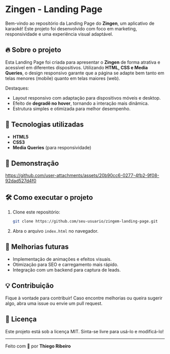 # Zingen - Landing Page

Bem-vindo ao repositório da Landing Page do **Zingen**, um aplicativo de karaokê! Este projeto foi desenvolvido com foco em marketing, responsividade e uma experiência visual adaptável.

## 🔥 Sobre o projeto

Esta Landing Page foi criada para apresentar o **Zingen** de forma atrativa e acessível em diferentes dispositivos. Utilizando **HTML, CSS e Media Queries**, o design responsivo garante que a página se adapte bem tanto em telas menores (mobile) quanto em telas maiores (web).

Destaques:

- Layout responsivo com adaptação para dispositivos móveis e desktop.
- Efeito de **degradê no hover**, tornando a interação mais dinâmica.
- Estrutura simples e otimizada para melhor desempenho.

## 🚀 Tecnologias utilizadas

- **HTML5**
- **CSS3**
- **Media Queries** (para responsividade)

## 📸 Demonstração

https://github.com/user-attachments/assets/20b90cc6-0277-4fb2-9f08-92dad527d4f0

## 🛠 Como executar o projeto

1. Clone este repositório:
   ```sh
   git clone https://github.com/seu-usuario/zingem-landing-page.git
   ```
2. Abra o arquivo `index.html` no navegador.

## 📌 Melhorias futuras

- Implementação de animações e efeitos visuais.
- Otimização para SEO e carregamento mais rápido.
- Integração com um backend para captura de leads.

## 💡 Contribuição

Fique à vontade para contribuir! Caso encontre melhorias ou queira sugerir algo, abra uma issue ou envie um pull request.

## 📜 Licença

Este projeto está sob a licença MIT. Sinta-se livre para usá-lo e modificá-lo!

---

Feito com 💜 por **Thiego Ribeiro**

